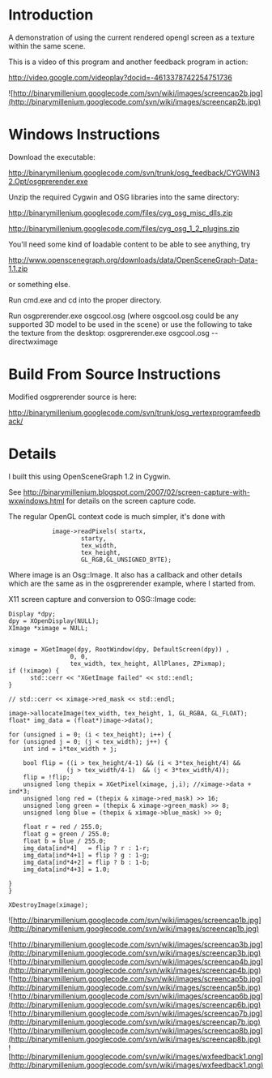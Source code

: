 # Introduction #

A demonstration of using the current rendered opengl screen as a texture within the same scene.


This is a video of this program and another feedback program in action:

http://video.google.com/videoplay?docid=-4613378742254751736

![http://binarymillenium.googlecode.com/svn/wiki/images/screencap2b.jpg](http://binarymillenium.googlecode.com/svn/wiki/images/screencap2b.jpg)

# Windows Instructions #

Download the executable:

http://binarymillenium.googlecode.com/svn/trunk/osg_feedback/CYGWIN32.Opt/osgprerender.exe

Unzip the required Cygwin and OSG libraries into the same directory:

http://binarymillenium.googlecode.com/files/cyg_osg_misc_dlls.zip

http://binarymillenium.googlecode.com/files/cyg_osg_1_2_plugins.zip


You'll need some kind of loadable content to be able to see anything, try

http://www.openscenegraph.org/downloads/data/OpenSceneGraph-Data-1.1.zip

or something else.

Run cmd.exe and cd into the proper directory.

Run
osgprerender.exe osgcool.osg
(where osgcool.osg could be any supported 3D model to be used in the scene)
or use the following to take the texture from the desktop:
osgprerender.exe osgcool.osg --directwximage



# Build From Source Instructions #

Modified osgprerender source is here:

http://binarymillenium.googlecode.com/svn/trunk/osg_vertexprogramfeedback/

# Details #

I built this using OpenSceneGraph 1.2 in Cygwin.

See http://binarymillenium.blogspot.com/2007/02/screen-capture-with-wxwindows.html for details on the screen capture code.

The regular OpenGL context code is much simpler, it's done with

```
            image->readPixels( startx, 
                    starty,
                    tex_width, 
                    tex_height, 
                    GL_RGB,GL_UNSIGNED_BYTE);
```

Where image is an Osg::Image.  It also has a callback and other details which are the same as in the osgprerender example, where I started from.


X11 screen capture and conversion to OSG::Image code:
```
Display *dpy;
dpy = XOpenDisplay(NULL);
XImage *ximage = NULL;


ximage = XGetImage(dpy, RootWindow(dpy, DefaultScreen(dpy)) ,
                 0, 0,
                 tex_width, tex_height, AllPlanes, ZPixmap);
if (!ximage) {
      std::cerr << "XGetImage failed" << std::endl;
} 

// std::cerr << ximage->red_mask << std::endl;

image->allocateImage(tex_width, tex_height, 1, GL_RGBA, GL_FLOAT);
float* img_data = (float*)image->data();
  
for (unsigned i = 0; (i < tex_height); i++) {
for (unsigned j = 0; (j < tex_width); j++) {
    int ind = i*tex_width + j;
   
    bool flip = ((i > tex_height/4-1) && (i < 3*tex_height/4) &&
                (j > tex_width/4-1)  && (j < 3*tex_width/4));
    flip = !flip;
    unsigned long thepix = XGetPixel(ximage, j,i); //ximage->data + ind*3; 
    unsigned long red = (thepix & ximage->red_mask) >> 16;
    unsigned long green = (thepix & ximage->green_mask) >> 8;
    unsigned long blue = (thepix & ximage->blue_mask) >> 0;

    float r = red / 255.0;
    float g = green / 255.0;
    float b = blue / 255.0;
    img_data[ind*4]   = flip ? r : 1-r;
    img_data[ind*4+1] = flip ? g : 1-g;
    img_data[ind*4+2] = flip ? b : 1-b;
    img_data[ind*4+3] = 1.0;

} 
}

XDestroyImage(ximage);

```

![http://binarymillenium.googlecode.com/svn/wiki/images/screencap1b.jpg](http://binarymillenium.googlecode.com/svn/wiki/images/screencap1b.jpg)

![http://binarymillenium.googlecode.com/svn/wiki/images/screencap3b.jpg](http://binarymillenium.googlecode.com/svn/wiki/images/screencap3b.jpg)
![http://binarymillenium.googlecode.com/svn/wiki/images/screencap4b.jpg](http://binarymillenium.googlecode.com/svn/wiki/images/screencap4b.jpg)
![http://binarymillenium.googlecode.com/svn/wiki/images/screencap5b.jpg](http://binarymillenium.googlecode.com/svn/wiki/images/screencap5b.jpg)
![http://binarymillenium.googlecode.com/svn/wiki/images/screencap6b.jpg](http://binarymillenium.googlecode.com/svn/wiki/images/screencap6b.jpg)
![http://binarymillenium.googlecode.com/svn/wiki/images/screencap7b.jpg](http://binarymillenium.googlecode.com/svn/wiki/images/screencap7b.jpg)
![http://binarymillenium.googlecode.com/svn/wiki/images/screencap8b.jpg](http://binarymillenium.googlecode.com/svn/wiki/images/screencap8b.jpg)
![http://binarymillenium.googlecode.com/svn/wiki/images/wxfeedback1.png](http://binarymillenium.googlecode.com/svn/wiki/images/wxfeedback1.png)